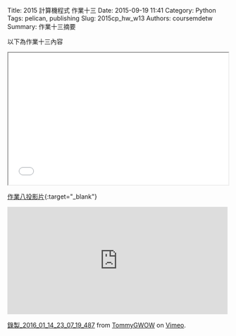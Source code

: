 Title: 2015 計算機程式 作業十三
Date: 2015-09-19 11:41
Category: Python
Tags: pelican, publishing
Slug: 2015cp_hw_w13
Authors: coursemdetw
Summary: 作業十三摘要

以下為作業十三內容

<iframe src="40423137_cp_w13_p.html" width="500" height="300"></iframe>

[作業八投影片](40423137_cp_w13_p.html){:target="_blank"}


<iframe src="https://player.vimeo.com/video/151783741" width="500" height="244" frameborder="0" webkitallowfullscreen mozallowfullscreen allowfullscreen></iframe>
<p><a href="https://vimeo.com/151783741">錄製_2016_01_14_23_07_19_487</a> from <a href="https://vimeo.com/user45109608">TommyGWOW</a> on <a href="https://vimeo.com">Vimeo</a>.</p>